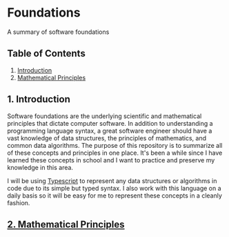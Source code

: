# Foundations

A summary of software foundations

## Table of Contents

1. [Introduction](#1-introduction)
2. [Mathematical Principles](./doc/mathematical-principles.md)

## 1. Introduction

Software foundations are the underlying scientific and mathematical principles that dictate computer software. In addition to understanding a programming language syntax, a great software engineer should have a vast knowledge of data structures, the principles of mathematics, and common data algorithms. The purpose of this repository is to summarize all of these concepts and principles in one place. It's been a while since I have learned these concepts in school and I want to practice and preserve my knowledge in this area.

I will be using [Typescript](https://www.typescriptlang.org/) to represent any data structures or algorithms in code due to its simple but typed syntax. I also work with this language on a daily basis so it will be easy for me to represent these concepts in a cleanly fashion.

## [2. Mathematical Principles](./doc/mathematical-principles.md)
